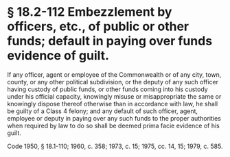 # § 18.2-112 Embezzlement by officers, etc., of public or other funds; default in paying over funds evidence of guilt.

<p>If any officer, agent or employee of the Commonwealth or of any city, town, county, or any other political subdivision, or the deputy of any such officer having custody of public funds, or other funds coming into his custody under his official capacity, knowingly misuse or misappropriate the same or knowingly dispose thereof otherwise than in accordance with law, he shall be guilty of a Class 4 felony; and any default of such officer, agent, employee or deputy in paying over any such funds to the proper authorities when required by law to do so shall be deemed prima facie evidence of his guilt.</p><p>Code 1950, § 18.1-110; 1960, c. 358; 1973, c. 15; 1975, cc. 14, 15; 1979, c. 585.</p>
